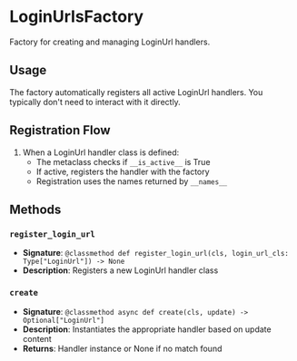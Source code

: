 # LoginUrlsFactory

Factory for creating and managing LoginUrl handlers.

## Usage

The factory automatically registers all active LoginUrl handlers. 
You typically don't need to interact with it directly.

## Registration Flow

1. When a LoginUrl handler class is defined:
   - The metaclass checks if `__is_active__` is True
   - If active, registers the handler with the factory
   - Registration uses the names returned by `__names__`

## Methods

### `register_login_url`
- **Signature**: `@classmethod def register_login_url(cls, login_url_cls: Type["LoginUrl"]) -> None`
- **Description**: Registers a new LoginUrl handler class

### `create`
- **Signature**: `@classmethod async def create(cls, update) -> Optional["LoginUrl"]`
- **Description**: Instantiates the appropriate handler based on update content
- **Returns**: Handler instance or None if no match found
